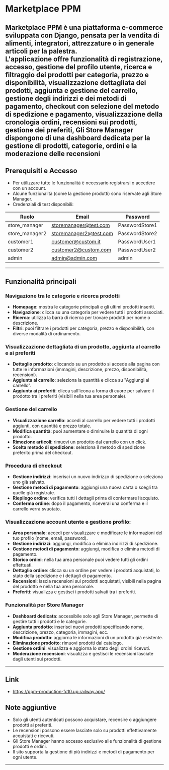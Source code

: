 # Marketplace PPM

Marketplace PPM è una piattaforma e-commerce sviluppata con Django, pensata per la vendita di alimenti, integratori, attrezzature o in generale articoli per la palestra.  
L'applicazione offre funzionalità di registrazione, accesso, gestione del profilo utente,
ricerca e filtraggio dei prodotti per categoria, prezzo e disponibilità, visualizzazione dettagliata dei prodotti, aggiunta e gestione del carrello,
gestione degli indirizzi e dei metodi di pagamento, checkout con selezione del metodo di spedizione e pagamento, visualizzazione della cronologia ordini, recensioni sui prodotti,
gestione dei preferiti, Gli Store Manager dispongono di una dashboard dedicata per la gestione di prodotti, categorie, ordini e la moderazione delle recensioni
---

## Prerequisiti e Accesso

- Per utilizzare tutte le funzionalità è necessario registrarsi o accedere con un account.
- Alcune funzionalità (come la gestione prodotti) sono riservate agli Store Manager.
- Credenziali di test disponibili:

| Ruolo          | Email                    | Password       |
|----------------|--------------------------|----------------|
| store_manager  | storemanager@test.com    | PasswordStore1 |
| store_manager2 | storemanager2@test.com   | PasswordStore2 |
| customer1      | customer@custom.it       | PasswordUser1  |
| customer2      | customer2@custom.com     | PasswordUser2  |
| admin          | admin@admin.com          | admin          |

---

## Funzionalità principali

### Navigazione tra le categorie e ricerca prodotti

- **Homepage**: mostra le categorie principali e gli ultimi prodotti inseriti.
- **Navigazione**: clicca su una categoria per vedere tutti i prodotti associati.
- **Ricerca**: utilizza la barra di ricerca per trovare prodotti per nome o descrizione.
- **Filtri**: puoi filtrare i prodotti per categoria, prezzo e disponibilità, con diverse modalità di ordinamento.

### Visualizzazione dettagliata di un prodotto, aggiunta al carrello e ai preferiti

- **Dettaglio prodotto**: cliccando su un prodotto si accede alla pagina con tutte le informazioni (immagini, descrizione, prezzo, disponibilità, recensioni).
- **Aggiunta al carrello**: seleziona la quantità e clicca su "Aggiungi al carrello".
- **Aggiunta ai preferiti**: clicca sull’icona a forma di cuore per salvare il prodotto tra i preferiti (visibili nella tua area personale).

### Gestione del carrello

- **Visualizzazione carrello**: accedi al carrello per vedere tutti i prodotti aggiunti, con quantità e prezzo totale.
- **Modifica quantità**: puoi aumentare o diminuire la quantità di ogni prodotto.
- **Rimozione articoli**: rimuovi un prodotto dal carrello con un click.
- **Scelta metodo di spedizione**: seleziona il metodo di spedizione preferito prima del checkout.

### Procedura di checkout

- **Gestione indirizzi**: inserisci un nuovo indirizzo di spedizione o seleziona uno già salvato.
- **Gestione metodi di pagamento**: aggiungi una nuova carta o scegli tra quelle già registrate.
- **Riepilogo ordine**: verifica tutti i dettagli prima di confermare l’acquisto.
- **Conferma ordine**: dopo il pagamento, riceverai una conferma e il carrello verrà svuotato.

### Visualizzazione account utente e gestione profilo:
- **Area personale**: accedi per visualizzare e modificare le informazioni del tuo profilo (nome, email, password).
- **Gestione indirizzi**: aggiungi, modifica o elimina indirizzi di spedizione.
- **Gestione metodi di pagamento**: aggiungi, modifica o elimina metodi di pagamento.
- **Storico ordini**: nella tua area personale puoi vedere tutti gli ordini effettuati.
- **Dettaglio ordine**: clicca su un ordine per vedere i prodotti acquistati, lo stato della spedizione e i dettagli di pagamento.
- **Recensioni**: lascia recensioni sui prodotti acquistati, visibili nella pagina del prodotto e nella tua area personale.
- **Preferiti**: visualizza e gestisci i prodotti salvati tra i preferiti.

### Funzionalità per Store Manager

- **Dashboard dedicata**: accessibile solo agli Store Manager, permette di gestire tutti i prodotti e le categorie.
- **Aggiunta prodotto**: inserisci nuovi prodotti specificando nome, descrizione, prezzo, categoria, immagini, ecc.
- **Modifica prodotto**: aggiorna le informazioni di un prodotto già esistente.
- **Eliminazione prodotto**: rimuovi prodotti dal catalogo.
- **Gestione ordini**: visualizza e aggiorna lo stato degli ordini ricevuti.
- **Moderazione recensioni**: visualizza e gestisci le recensioni lasciate dagli utenti sui prodotti.

---
## Link
- https://ppm-production-fc10.up.railway.app/


## Note aggiuntive

- Solo gli utenti autenticati possono acquistare, recensire o aggiungere prodotti ai preferiti.
- Le recensioni possono essere lasciate solo su prodotti effettivamente acquistati e ricevuti.
- Gli Store Manager hanno accesso esclusivo alle funzionalità di gestione prodotti e ordini.
- Il sito supporta la gestione di più indirizzi e metodi di pagamento per ogni utente.

---
